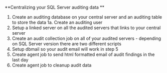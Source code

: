 **Centralizing your SQL Server auditing data **

1. Create an auditing database on your central server and an auditing table to store the data 
1a. Create an auditing user
3. Setup a linked server on all the audited servers that links to your central server 
4. Create an audit collection job on all of your audited servers - depending on SQL Server version there are two different scripts 
5. Setup dbmail so your audit email will work in step 5 
6. Create agent job to send html formatted email of audit findings in the last day 
7. Create agent job to cleanup audit data
